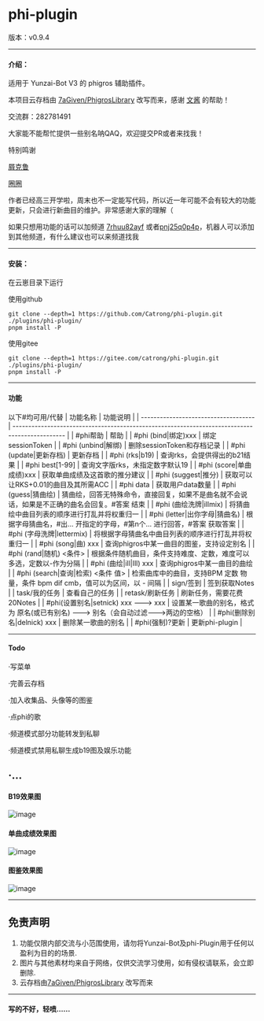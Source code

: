 # phi-plugin

版本：v0.9.4

---

#### 介绍：
适用于 Yunzai-Bot V3 的 phigros 辅助插件。

本项目云存档由 [7aGiven/PhigrosLibrary](https://github.com/7aGiven/PhigrosLibrary/tree/v3.1.0) 改写而来，感谢 [文酱](https://github.com/7aGiven) 的帮助！

交流群：282781491

大家能不能帮忙提供一些别名呐QAQ，欢迎提交PR或者来找我！

特别鸣谢

[屑克鲁](https://github.com/KeluIsAfkeru) 

[圈圈](https://github.com/Walkersifolia)

作者已经高三开学啦，周末也不一定能写代码，所以近一年可能不会有较大的功能更新，只会进行新曲目的维护。非常感谢大家的理解（

如果只想用功能的话可以加频道 [7rhuu82ayf](https://pd.qq.com/s/dhkqitdm8) 或者[pnj25q0p4p](https://pd.qq.com/s/e3z86q6bw)，机器人可以添加到其他频道，有什么建议也可以来频道找我

---

#### 安装：
在云崽目录下运行

使用github

```
git clone --depth=1 https://github.com/Catrong/phi-plugin.git ./plugins/phi-plugin/
pnpm install -P
```

使用gitee

```
git clone --depth=1 https://gitee.com/catrong/phi-plugin.git ./plugins/phi-plugin/
pnpm install -P
```

---

#### 功能
以下#均可用/代替
| 功能名称                             | 功能说明                                                                                       |
| ------------------------------------ | ---------------------------------------------------------------------------------------------- |
| #phi帮助                             | 帮助                                                                                           |
| #phi (bind\|绑定)xxx                 | 绑定sessionToken                                                                               |
| #phi (unbind\|解绑)                  | 删除sessionToken和存档记录                                                                     |
| #phi (update\|更新存档)              | 更新存档                                                                                       |
| #phi (rks\|b19)                      | 查询rks，会提供得出的b21结果                                                                   |
| #phi best[1-99]                      | 查询文字版rks，未指定数字默认19                                                                |
| #phi (score\|单曲成绩)xxx            | 获取单曲成绩及这首歌的推分建议                                                                 |
| #phi (suggest\|推分)                 | 获取可以让RKS+0.01的曲目及其所需ACC                                                            |
| #phi data                            | 获取用户data数量                                                                               |
| #phi (guess\|猜曲绘)                 | 猜曲绘，回答无特殊命令，直接回复，如果不是曲名就不会说话，如果是不正确的曲名会回复。#答案 结束 |
| #phi (曲绘洗牌\|illmix)              | 将猜曲绘中曲目列表的顺序进行打乱并将权重归一                                                   |
| #phi (letter\|出你字母\|猜曲名)      | 根据字母猜曲名，#出... 开指定的字母，#第n个... 进行回答，#答案 获取答案                        |
| #phi (字母洗牌\|lettermix)           | 将根据字母猜曲名中曲目列表的顺序进行打乱并将权重归一                                           |
| #phi (song\|曲) xxx                  | 查询phigros中某一曲目的图鉴，支持设定别名                                                      |
| #phi (rand\|随机) <条件>             | 根据条件随机曲目，条件支持难度、定数，难度可以多选，定数以-作为分隔                            |
| #phi (曲绘\|ill\|Ill) xxx            | 查询phigros中某一曲目的曲绘                                                                    |
| #phi (search\|查询\|检索) <条件 值>  | 检索曲库中的曲目，支持BPM 定数 物量，条件 bpm dif cmb，值可以为区间，以 - 间隔                 |
| sign/签到                            | 签到获取Notes                                                                                  |
| task/我的任务                        | 查看自己的任务                                                                                 |
| retask/刷新任务                      | 刷新任务，需要花费20Notes                                                                      |
| #phi(设置别名\|setnick) xxx ---> xxx | 设置某一歌曲的别名，格式为 原名(或已有别名) ---> 别名（会自动过滤--->两边的空格）              |
| #phi(删除别名\|delnick) xxx          | 删除某一歌曲的别名                                                                             |
| #phi(强制)?更新                      | 更新phi-plugin                                                                                 |

---

#### Todo

·写菜单

·完善云存档

·加入收集品、头像等的图鉴

·点phi的歌

·频道模式部分功能转发到私聊

·频道模式禁用私聊生成b19图及娱乐功能

·...
---

#### B19效果图

![image](https://github.com/Catrong/phi-plugin/blob/main/resources/readmeimg/b19.jpg)

#### 单曲成绩效果图
![image](https://github.com/112121212167987534524/phi-plugin/assets/117198625/1bc10ea2-37d9-415b-9526-eb91479770f5)

#### 图鉴效果图
![image](https://github.com/Catrong/phi-plugin/blob/main/resources/readmeimg/atlas.jpg)

---

## 免责声明

1. 功能仅限内部交流与小范围使用，请勿将Yunzai-Bot及phi-Plugin用于任何以盈利为目的的场景.
2. 图片与其他素材均来自于网络，仅供交流学习使用，如有侵权请联系，会立即删除.
3. 云存档由[7aGiven/PhigrosLibrary](https://github.com/7aGiven/PhigrosLibrary/tree/v3.1.0) 改写而来

---

#### 写的不好，轻喷……


